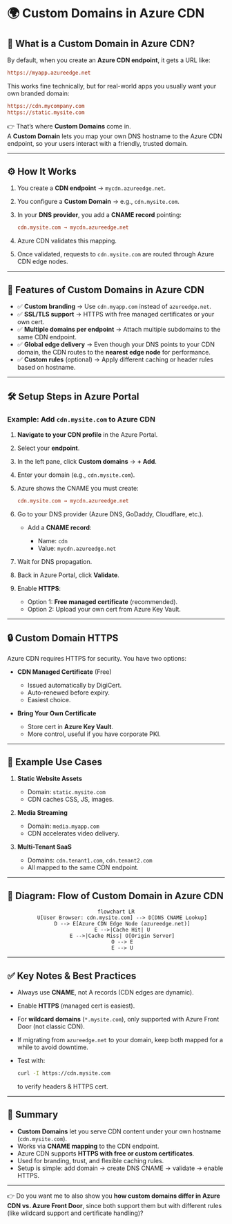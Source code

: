 # 🌍 Custom Domains in Azure CDN

## 🧐 What is a Custom Domain in Azure CDN?

By default, when you create an **Azure CDN endpoint**, it gets a URL like:

```ini
https://myapp.azureedge.net
```

This works fine technically, but for real-world apps you usually want your own branded domain:

```ini
https://cdn.mycompany.com
https://static.mysite.com
```

👉 That’s where **Custom Domains** come in.  
A **Custom Domain** lets you map your own DNS hostname to the Azure CDN endpoint, so your users interact with a friendly, trusted domain.

---

## ⚙️ How It Works

1. You create a **CDN endpoint** → `mycdn.azureedge.net`.
2. You configure a **Custom Domain** → e.g., `cdn.mysite.com`.
3. In your **DNS provider**, you add a **CNAME record** pointing:

   ```ini
   cdn.mysite.com → mycdn.azureedge.net
   ```

4. Azure CDN validates this mapping.
5. Once validated, requests to `cdn.mysite.com` are routed through Azure CDN edge nodes.

---

## 🔑 Features of Custom Domains in Azure CDN

- ✅ **Custom branding** → Use `cdn.myapp.com` instead of `azureedge.net`.
- ✅ **SSL/TLS support** → HTTPS with free managed certificates or your own cert.
- ✅ **Multiple domains per endpoint** → Attach multiple subdomains to the same CDN endpoint.
- ✅ **Global edge delivery** → Even though your DNS points to your CDN domain, the CDN routes to the **nearest edge node** for performance.
- ✅ **Custom rules** (optional) → Apply different caching or header rules based on hostname.

---

## 🛠️ Setup Steps in Azure Portal

### Example: Add `cdn.mysite.com` to Azure CDN

1. **Navigate to your CDN profile** in the Azure Portal.
2. Select your **endpoint**.
3. In the left pane, click **Custom domains** → **+ Add**.
4. Enter your domain (e.g., `cdn.mysite.com`).
5. Azure shows the CNAME you must create:

   ```ini
   cdn.mysite.com → mycdn.azureedge.net
   ```

6. Go to your DNS provider (Azure DNS, GoDaddy, Cloudflare, etc.).

   - Add a **CNAME record**:

     - Name: `cdn`
     - Value: `mycdn.azureedge.net`

7. Wait for DNS propagation.
8. Back in Azure Portal, click **Validate**.
9. Enable **HTTPS**:

   - Option 1: **Free managed certificate** (recommended).
   - Option 2: Upload your own cert from Azure Key Vault.

---

## 🔒 Custom Domain HTTPS

Azure CDN requires HTTPS for security. You have two options:

- **CDN Managed Certificate** (Free)

  - Issued automatically by DigiCert.
  - Auto-renewed before expiry.
  - Easiest choice.

- **Bring Your Own Certificate**

  - Store cert in **Azure Key Vault**.
  - More control, useful if you have corporate PKI.

---

## 🎯 Example Use Cases

1. **Static Website Assets**

   - Domain: `static.mysite.com`
   - CDN caches CSS, JS, images.

2. **Media Streaming**

   - Domain: `media.myapp.com`
   - CDN accelerates video delivery.

3. **Multi-Tenant SaaS**

   - Domains: `cdn.tenant1.com`, `cdn.tenant2.com`
   - All mapped to the same CDN endpoint.

---

## 🔄 Diagram: Flow of Custom Domain in Azure CDN

<div align="center">

```mermaid
flowchart LR
    U[User Browser: cdn.mysite.com] --> D[DNS CNAME Lookup]
    D --> E[Azure CDN Edge Node (azureedge.net)]
    E -->|Cache Hit| U
    E -->|Cache Miss| O[Origin Server]
    O --> E
    E --> U
```

</div>

---

## ✅ Key Notes & Best Practices

- Always use **CNAME**, not A records (CDN edges are dynamic).
- Enable **HTTPS** (managed cert is easiest).
- For **wildcard domains** (`*.mysite.com`), only supported with Azure Front Door (not classic CDN).
- If migrating from `azureedge.net` to your domain, keep both mapped for a while to avoid downtime.
- Test with:

  ```bash
  curl -I https://cdn.mysite.com
  ```

  to verify headers & HTTPS cert.

---

## 📌 Summary

- **Custom Domains** let you serve CDN content under your own hostname (`cdn.mysite.com`).
- Works via **CNAME mapping** to the CDN endpoint.
- Azure CDN supports **HTTPS with free or custom certificates**.
- Used for branding, trust, and flexible caching rules.
- Setup is simple: add domain → create DNS CNAME → validate → enable HTTPS.

---

👉 Do you want me to also show you **how custom domains differ in Azure CDN vs. Azure Front Door**, since both support them but with different rules (like wildcard support and certificate handling)?
